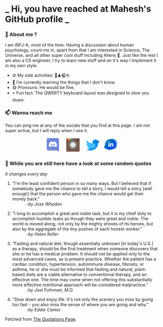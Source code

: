 # **_ Hi, you have reached at Mahesh's GitHub profile _**
### 🌸 About me ?
I am INFJ-A, most of the time. Having a discussion about human psychology, count me in, apart from that I am interested in Science, The Universe, and all other super cool stuff including Aliens 🤫. Just like the rest I am also a CS engineer, I try to learn new stuff and on it's way I implement it in my own style. 
- ☮ My side activities: 🎨♟🎧🌐
- 🌱 I’m currently learning the things that I don't know.
- 😄 Pronouns: He would be fine.
- ⚡ Fun fact: The QWERTY keyboard layout was designed to slow you down.

### 📫 Wanna reach me
You can ping me at any of the socials that you find at this page. I am not super active, but I will reply when I see it.
<p align="center">
<a href="https://discordapp.com/users/733328856957714472"><img src="./Assets/Papirus-Team-Papirus-Apps-Discord.svg" height="50px" width="50px" ></a>&nbsp; &nbsp;  
<a href ="https://instagram.com/obl1v_on"><img src="./Assets/Papirus-Team-Papirus-Apps-Instagram.svg" height="50px" width="50px" ></a>&nbsp;  &nbsp; 
<a href ="https://twitter.com/MaheshN2000"><img src="./Assets/Papirus-Team-Papirus-Apps-Twitter.svg" height ="50px" width="50px" ></a>&nbsp;
<a href ="https://linkedin.com/in/mahesh2000"><img src="./Assets/in.png" height ="50px" width="50px" ></a>

</p>



### 🔰 While you are still here have a look at some random quotes
*It changes every day*

<!-- BLOG-POST-LIST:START -->
 1.  "I'm the least confident person in so many ways. But I believed that if somebody gave me the chance to tell a story, I would tell a story [well enough] that the person who gave me the chance would get their money back." <br> &emsp;&emsp;&emsp; <i>-by Joss Whedon</i> 

 2.  "I long to accomplish a great and noble task, but it is my chief duty to accomplish humble tasks as though they were great and noble. The world is moved along, not only by the mighty shoves of its heroes, but also by the aggregate of the tiny pushes of each honest worker." <br> &emsp;&emsp;&emsp; <i>-by Helen Keller</i> 

 3.  "Fasting and natural diet, though essentially unknown [in today's U.S.] as a therapy, should be the first treatment when someone discovers that she or he has a medical problem. It should not be applied only to the most advanced cases, as is present practice. Whether the patient has a cardiac condition, hypertension, autoimmune disease, fibroids, or asthma, he or she must be informed that fasting and natural, plant-based diets are a viable alternative to conventional therapy, and an effective one. The time may come when not offering this substantially more effective nutritional approach will be considered malpractice." <br> &emsp;&emsp;&emsp; <i>-by Joel Fuhrman, M.D.</i> 

 4.  "Slow down and enjoy life. It's not only the scenery you miss by going too fast - you also miss the sense of where you are going and why." <br> &emsp;&emsp;&emsp; <i>-by Eddie Cantor</i> 
<!-- BLOG-POST-LIST:END -->
Fetched from <a href="http://www.quotationspage.com/data/mqotd.rss"> The Quotations Page</a>.
<!-- The above quotes are fetched from " http://www.quotationspage.com/data/mqotd.rss " and the github action used was gautamkrishnar/blog-post-workflow@master -->
